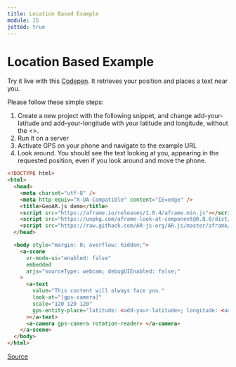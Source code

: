 ```yaml
---
title: Location Based Example
module: 15
jotted: true
---
```


# Location Based Example


Try it live with this <a href="https://codepen.io/nicolocarpignoli/pen/MWwzyVP" target="_blank">Codepen</a>. It retrieves your position and places a text near you.

Please follow these simple steps:

1. Create a new project with the following snippet, and change add-your-latitude and add-your-longitude with your latitude and longitude, without the <>.
2. Run it on a server
3. Activate GPS on your phone and navigate to the example URL
4. Look around. You should see the text looking at you, appearing in the requested position, even if you look around and move the phone.

```html
<!DOCTYPE html>
<html>
  <head>
    <meta charset="utf-8" />
    <meta http-equiv="X-UA-Compatible" content="IE=edge" />
    <title>GeoAR.js demo</title>
    <script src="https://aframe.io/releases/1.0.4/aframe.min.js"></script>
    <script src="https://unpkg.com/aframe-look-at-component@0.8.0/dist/aframe-look-at-component.min.js"></script>
    <script src="https://raw.githack.com/AR-js-org/AR.js/master/aframe/build/aframe-ar-nft.js"></script>
  </head>

  <body style="margin: 0; overflow: hidden;">
    <a-scene
      vr-mode-ui="enabled: false"
      embedded
      arjs="sourceType: webcam; debugUIEnabled: false;"
    >
      <a-text
        value="This content will always face you."
        look-at="[gps-camera]"
        scale="120 120 120"
        gps-entity-place="latitude: <add-your-latitude>; longitude: <add-your-longitude>;"
      ></a-text>
      <a-camera gps-camera rotation-reader> </a-camera>
    </a-scene>
  </body>
</html>
```

<a href="https://ar-js-org.github.io/AR.js-Docs/" target="_blank">Source</a>